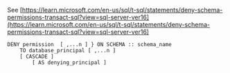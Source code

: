 See [https://learn.microsoft.com/en-us/sql/t-sql/statements/deny-schema-permissions-transact-sql?view=sql-server-ver16](https://learn.microsoft.com/en-us/sql/t-sql/statements/deny-schema-permissions-transact-sql?view=sql-server-ver16)
```
DENY permission  [ ,...n ] } ON SCHEMA :: schema_name  
    TO database_principal [ ,...n ]   
    [ CASCADE ]  
        [ AS denying_principal ]
```

